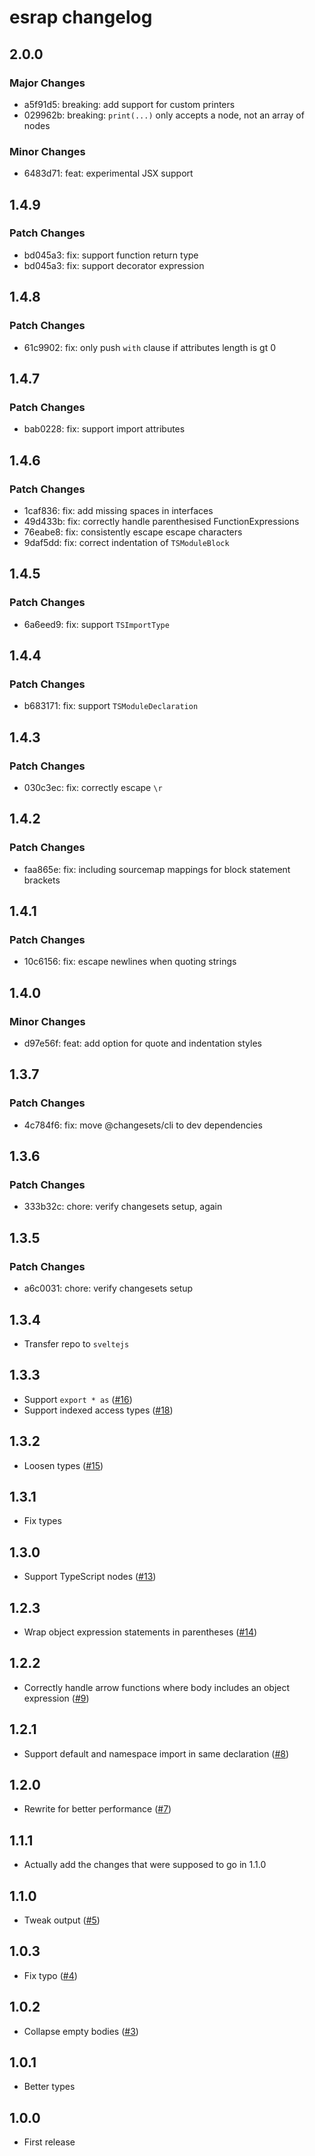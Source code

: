 # esrap changelog

## 2.0.0

### Major Changes

- a5f91d5: breaking: add support for custom printers
- 029962b: breaking: `print(...)` only accepts a node, not an array of nodes

### Minor Changes

- 6483d71: feat: experimental JSX support

## 1.4.9

### Patch Changes

- bd045a3: fix: support function return type
- bd045a3: fix: support decorator expression

## 1.4.8

### Patch Changes

- 61c9902: fix: only push `with` clause if attributes length is gt 0

## 1.4.7

### Patch Changes

- bab0228: fix: support import attributes

## 1.4.6

### Patch Changes

- 1caf836: fix: add missing spaces in interfaces
- 49d433b: fix: correctly handle parenthesised FunctionExpressions
- 76eabe8: fix: consistently escape escape characters
- 9daf5dd: fix: correct indentation of `TSModuleBlock`

## 1.4.5

### Patch Changes

- 6a6eed9: fix: support `TSImportType`

## 1.4.4

### Patch Changes

- b683171: fix: support `TSModuleDeclaration`

## 1.4.3

### Patch Changes

- 030c3ec: fix: correctly escape `\r`

## 1.4.2

### Patch Changes

- faa865e: fix: including sourcemap mappings for block statement brackets

## 1.4.1

### Patch Changes

- 10c6156: fix: escape newlines when quoting strings

## 1.4.0

### Minor Changes

- d97e56f: feat: add option for quote and indentation styles

## 1.3.7

### Patch Changes

- 4c784f6: fix: move @changesets/cli to dev dependencies

## 1.3.6

### Patch Changes

- 333b32c: chore: verify changesets setup, again

## 1.3.5

### Patch Changes

- a6c0031: chore: verify changesets setup

## 1.3.4

- Transfer repo to `sveltejs`

## 1.3.3

- Support `export * as` ([#16](https://github.com/sveltejs/esrap/pull/16))
- Support indexed access types ([#18](https://github.com/sveltejs/esrap/pull/18))

## 1.3.2

- Loosen types ([#15](https://github.com/sveltejs/esrap/pull/15))

## 1.3.1

- Fix types

## 1.3.0

- Support TypeScript nodes ([#13](https://github.com/sveltejs/esrap/pull/13))

## 1.2.3

- Wrap object expression statements in parentheses ([#14](https://github.com/sveltejs/esrap/pull/14))

## 1.2.2

- Correctly handle arrow functions where body includes an object expression ([#9](https://github.com/sveltejs/esrap/pull/9))

## 1.2.1

- Support default and namespace import in same declaration ([#8](https://github.com/sveltejs/esrap/pull/8))

## 1.2.0

- Rewrite for better performance ([#7](https://github.com/sveltejs/esrap/pull/7))

## 1.1.1

- Actually add the changes that were supposed to go in 1.1.0

## 1.1.0

- Tweak output ([#5](https://github.com/sveltejs/esrap/pull/5))

## 1.0.3

- Fix typo ([#4](https://github.com/sveltejs/esrap/pull/4))

## 1.0.2

- Collapse empty bodies ([#3](https://github.com/sveltejs/esrap/pull/3))

## 1.0.1

- Better types

## 1.0.0

- First release
